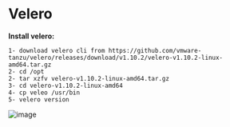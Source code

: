 # Velero
**Install velero:**
```
1- download velero cli from https://github.com/vmware-tanzu/velero/releases/download/v1.10.2/velero-v1.10.2-linux-amd64.tar.gz
2- cd /opt
2- tar xzfv velero-v1.10.2-linux-amd64.tar.gz
3- cd velero-v1.10.2-linux-amd64
4- cp veleo /usr/bin
5- velero version
```
![image](https://user-images.githubusercontent.com/16554389/225233147-e34c2974-f884-45fd-b023-38a48e70cc82.png)


